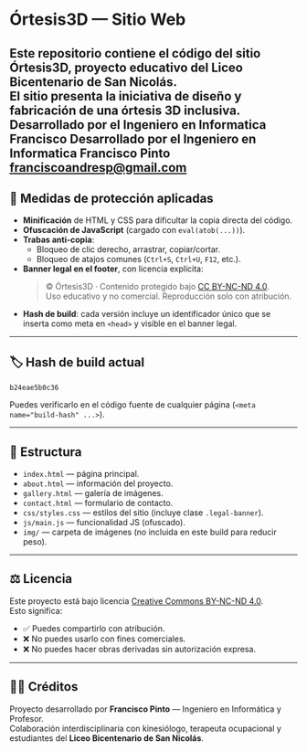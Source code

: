 # Órtesis3D — Sitio Web

Este repositorio contiene el código del sitio **Órtesis3D**, proyecto educativo del Liceo Bicentenario de San Nicolás.  
El sitio presenta la iniciativa de diseño y fabricación de una órtesis 3D inclusiva.  Desarrollado por el Ingeniero en Informatica Francisco
Desarrollado por el Ingeniero en Informatica Francisco Pinto franciscoandresp@gmail.com
---

## 🔐 Medidas de protección aplicadas
- **Minificación** de HTML y CSS para dificultar la copia directa del código.
- **Ofuscación de JavaScript** (cargado con `eval(atob(...))`).
- **Trabas anti-copia**:
  - Bloqueo de clic derecho, arrastrar, copiar/cortar.
  - Bloqueo de atajos comunes (`Ctrl+S`, `Ctrl+U`, `F12`, etc.).
- **Banner legal en el footer**, con licencia explícita:
  > © Órtesis3D · Contenido protegido bajo [CC BY-NC-ND 4.0](https://creativecommons.org/licenses/by-nc-nd/4.0/).  
  > Uso educativo y no comercial. Reproducción solo con atribución.
- **Hash de build**: cada versión incluye un identificador único que se inserta como meta en `<head>` y visible en el banner legal.

---

## 🏷️ Hash de build actual
`b24eae5b0c36`

Puedes verificarlo en el código fuente de cualquier página (`<meta name="build-hash" ...>`).

---

## 📂 Estructura
- `index.html` — página principal.
- `about.html` — información del proyecto.
- `gallery.html` — galería de imágenes.
- `contact.html` — formulario de contacto.
- `css/styles.css` — estilos del sitio (incluye clase `.legal-banner`).
- `js/main.js` — funcionalidad JS (ofuscado).
- `img/` — carpeta de imágenes (no incluida en este build para reducir peso).

---

## ⚖️ Licencia
Este proyecto está bajo licencia [Creative Commons BY-NC-ND 4.0](https://creativecommons.org/licenses/by-nc-nd/4.0/).  
Esto significa:
- ✅ Puedes compartirlo con atribución.
- ❌ No puedes usarlo con fines comerciales.
- ❌ No puedes hacer obras derivadas sin autorización expresa.

---

## 👨‍💻 Créditos
Proyecto desarrollado por **Francisco Pinto** — Ingeniero en Informática y Profesor.  
Colaboración interdisciplinaria con kinesiólogo, terapeuta ocupacional y estudiantes del **Liceo Bicentenario de San Nicolás**.
